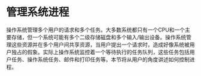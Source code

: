 # 管理系统进程<a name="ZH-CN_TOPIC_0182317343"></a>

操作系统管理多个用户的请求和多个任务。大多数系统都只有一个CPU和一个主要存储，但一个系统可能有多个二级存储磁盘和多个输入/输出设备。操作系统管理这些资源并在多个用户间共享资源，当用户提出一个请求时，造成好像系统被用户独占的假象。实际上操作系统监控着一个等待执行的任务队列，这些任务包括用户任务、操作系统任务、邮件和打印任务等。本节将从用户的角度讲述如何控制进程。
